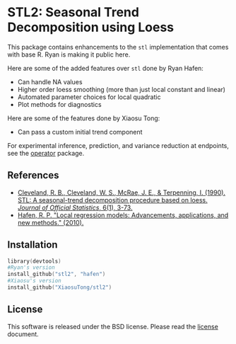 # STL2: Seasonal Trend Decomposition using Loess

This package contains enhancements to the `stl` implementation that comes with base R.  Ryan is making it public here.

Here are some of the added features over `stl` done by Ryan Hafen:

- Can handle NA values
- Higher order loess smoothing (more than just local constant and linear)
- Automated parameter choices for local quadratic
- Plot methods for diagnostics

Here are some of the features done by Xiaosu Tong:

- Can pass a custom initial trend component 

For experimental inference, prediction, and variance reduction at endpoints, see the [operator](http://github.com/hafen/operator) package.

## References

- [Cleveland, R. B., Cleveland, W. S., McRae, J. E., & Terpenning, I. (1990). STL: A seasonal-trend decomposition procedure based on loess. *Journal of Official Statistics*, 6(1), 3-73.](http://cs.wellesley.edu/~cs315/Papers/stl%20statistical%20model.pdf)
- [Hafen, R. P. "Local regression models: Advancements, applications, and new methods." (2010).](http://search.proquest.com/docview/749923640)

## Installation

```s
library(devtools)
#Ryan's version
install_github("stl2", "hafen") 
#Xiaosu's version
install_github("XiaosuTong/stl2")
```

## License

This software is released under the BSD license.  Please read the [license](https://github.com/hafen/stl2/blob/master/LICENSE.md) document.

